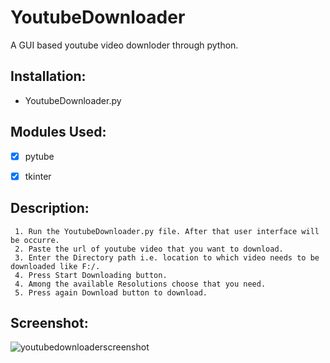 # YoutubeDownloader
  A GUI based youtube video downloder through python.


## **Installation:**
  * YoutubeDownloader.py

## **Modules Used:**

- [x] pytube

- [x] tkinter
## **Description:**
     1. Run the YoutubeDownloader.py file. After that user interface will be occurre. 
     2. Paste the url of youtube video that you want to download.
     3. Enter the Directory path i.e. location to which video needs to be downloaded like F:/.
     4. Press Start Downloading button.
     4. Among the available Resolutions choose that you need.
     5. Press again Download button to download.
## **Screenshot:**

![youtubedownloaderscreenshot](https://user-images.githubusercontent.com/35097500/34648135-e4377aaa-f3b9-11e7-8f9b-1802489b803b.PNG)
